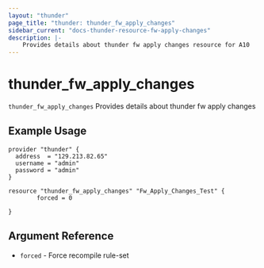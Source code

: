 ```yaml
---
layout: "thunder"
page_title: "thunder: thunder_fw_apply_changes"
sidebar_current: "docs-thunder-resource-fw-apply-changes"
description: |-
	Provides details about thunder fw apply changes resource for A10
---
```


# thunder\_fw\_apply\_changes

`thunder_fw_apply_changes` Provides details about thunder fw apply changes
## Example Usage


```hcl
provider "thunder" {
  address  = "129.213.82.65"
  username = "admin"
  password = "admin"
}

resource "thunder_fw_apply_changes" "Fw_Apply_Changes_Test" {
        forced = 0
 
}
```

## Argument Reference

* `forced` - Force recompile rule-set
